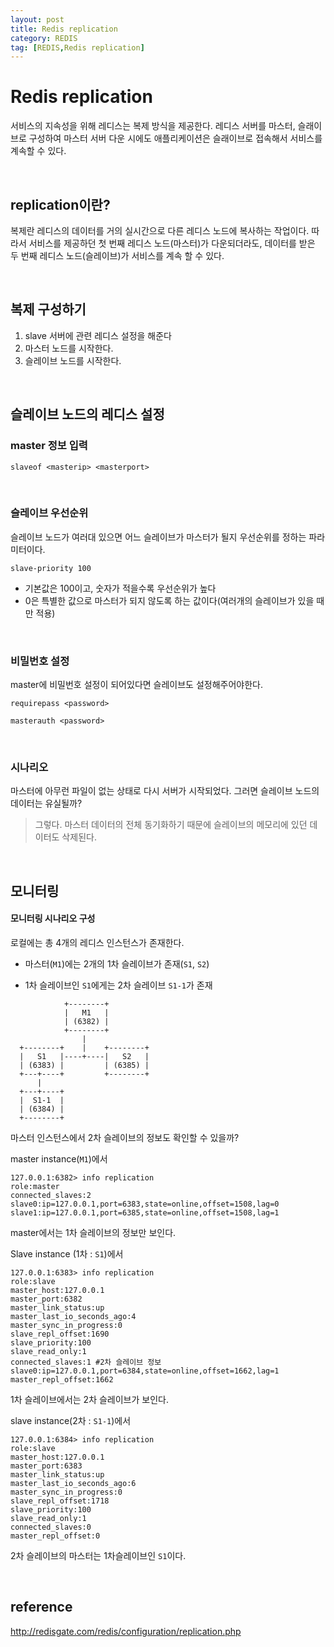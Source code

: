 ```yaml
---
layout: post
title: Redis replication
category: REDIS
tag: [REDIS,Redis replication]
---
```

# Redis replication
서비스의 지속성을 위해 레디스는 복제 방식을 제공한다. 
레디스 서버를 마스터, 슬래이브로 구성하여 마스터 서버 다운 시에도 애플리케이션은 슬래이브로 접속해서 서비스를 계속할 수 있다.

<br/>

## replication이란?
복제란 레디스의 데이터를 거의 실시간으로 다른 레디스 노드에 복사하는 작업이다.
따라서 서비스를 제공하던 첫 번째 레디스 노드(마스터)가 다운되더라도, 데이터를 받은 두 번째 레디스 노드(슬레이브)가 서비스를 계속 할 수 있다.

<br/>

## 복제 구성하기
1. slave 서버에 관련 레디스 설정을 해준다
2. 마스터 노드를 시작한다.
3. 슬레이브 노드를 시작한다.

<br/>

## 슬레이브 노드의 레디스 설정
### master 정보 입력
```
slaveof <masterip> <masterport>
```

<br/>

### 슬레이브 우선순위
슬레이브 노드가 여러대 있으면 어느 슬레이브가 마스터가 될지 우선순위를 정하는 파라미터이다.   

```
slave-priority 100
```
* 기본값은 100이고, 숫자가 적을수록 우선순위가 높다
* 0은 특별한 값으로 마스터가 되지 않도록 하는 값이다(여러개의 슬레이브가 있을 때만 적용)

<br/>


### 비밀번호 설정
master에 비밀번호 설정이 되어있다면 슬레이브도 설정해주어야한다.

```requirepass <password>```

```masterauth <password>```

<br/>

### 시나리오
마스터에 아무런 파일이 없는 상태로 다시 서버가 시작되었다.
그러면 슬레이브 노드의 데이터는 유실될까?

> 그렇다. 마스터 데이터의 전체 동기화하기 때문에 슬레이브의 메모리에 있던 데이터도 삭제된다.


<br/>



## 모니터링

#### 모니터링 시나리오 구성 ####

로컬에는 총 4개의 레디스 인스턴스가 존재한다.

* 마스터(`M1`)에는 2개의 1차 슬레이브가 존재(`S1`, `S2`)

* 1차 슬레이브인 `S1`에게는 2차 슬레이브 `S1-1`가 존재

```
            +--------+
            |   M1   |
            | (6382) |
            +--------+
                |
  +--------+    |    +--------+
  |   S1   |----+----|   S2   |
  | (6383) |         | (6385) |
  +---+----+         +--------+
      |         
  +---+----+       
  |  S1-1  |
  | (6384) |       
  +--------+       
```

마스터 인스턴스에서 2차 슬레이브의 정보도 확인할 수 있을까?



master instance(`M1`)에서

```
127.0.0.1:6382> info replication
role:master
connected_slaves:2 
slave0:ip=127.0.0.1,port=6383,state=online,offset=1508,lag=0 
slave1:ip=127.0.0.1,port=6385,state=online,offset=1508,lag=1
```

master에서는 1차 슬레이브의 정보만 보인다.



Slave instance (1차 : `S1`)에서

```
127.0.0.1:6383> info replication
role:slave
master_host:127.0.0.1 
master_port:6382
master_link_status:up
master_last_io_seconds_ago:4
master_sync_in_progress:0
slave_repl_offset:1690
slave_priority:100
slave_read_only:1
connected_slaves:1 #2차 슬레이브 정보
slave0:ip=127.0.0.1,port=6384,state=online,offset=1662,lag=1
master_repl_offset:1662
```

1차 슬레이브에서는 2차 슬레이브가 보인다.



slave instance(2차 : `S1-1`)에서

```
127.0.0.1:6384> info replication
role:slave 
master_host:127.0.0.1
master_port:6383
master_link_status:up
master_last_io_seconds_ago:6
master_sync_in_progress:0
slave_repl_offset:1718
slave_priority:100
slave_read_only:1
connected_slaves:0
master_repl_offset:0
```

2차 슬레이브의 마스터는 1차슬레이브인 `S1`이다.



<br/>


## reference
http://redisgate.com/redis/configuration/replication.php
